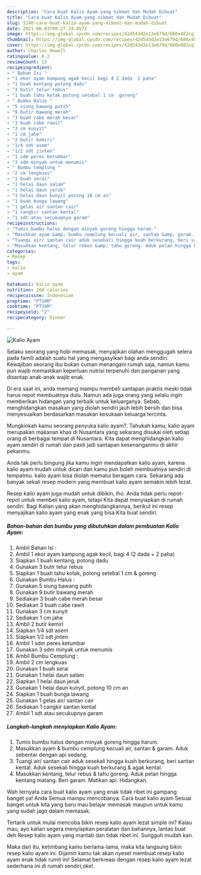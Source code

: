```yaml
---
description: "Cara buat Kalio Ayam yang nikmat dan Mudah Dibuat"
title: "Cara buat Kalio Ayam yang nikmat dan Mudah Dibuat"
slug: 1140-cara-buat-kalio-ayam-yang-nikmat-dan-mudah-dibuat
date: 2021-06-03T08:27:24.857Z
image: https://img-global.cpcdn.com/recipes/42d543d2e13e679d/680x482cq70/kalio-ayam-foto-resep-utama.jpg
thumbnail: https://img-global.cpcdn.com/recipes/42d543d2e13e679d/680x482cq70/kalio-ayam-foto-resep-utama.jpg
cover: https://img-global.cpcdn.com/recipes/42d543d2e13e679d/680x482cq70/kalio-ayam-foto-resep-utama.jpg
author: Charles Howell
ratingvalue: 4.2
reviewcount: 13
recipeingredient:
- " Bahan Isi "
- "1 ekor ayam kampung agak kecil bagi 4 2 dada  2 paha"
- "1 buah kentang potong dadu"
- "3 butir telur rebus"
- "1 buah tahu kotak potong setebal 1 cm  goreng"
- " Bumbu Halus "
- "5 siung bawang putih"
- "9 butir bawang merah"
- "3 buah cabe merah besar"
- "3 buah cabe rawit"
- "3 cm kunyit"
- "1 cm jahe"
- "2 butir kemiri"
- "1/4 sdt asem"
- "1/2 sdt jinten"
- "1 sdm peres ketumbar"
- "3 sdm minyak untuk menumis"
- " Bumbu Cemplung "
- "2 cm lengkuas"
- "1 buah serai"
- "1 helai daun salam"
- "1 helai daun jeruk"
- "1 helai daun kunyit potong 10 cm an"
- "1 buah bunga lawang"
- "1 gelas air santan cair"
- "1 cangkir santan kental"
- "1 sdt atau secukupnya garam"
recipeinstructions:
- "Tumis bumbu halus dengan minyak goreng hingga harum."
- "Masukkan ayam &amp; bumbu cemplung kecuali air, santan &amp; garam. Aduk sebentar dengan api sedang."
- "Tuangi air/ santan cair aduk sesekali hingga kuah berkurang, beri santan kental. Aduk sesekali hingga kuah berkurang &amp; agak kental."
- "Masukkan kentang, telur rebus &amp; tahu goreng. Aduk pelan hingga kentang matang. Beri garam. Matikan api. Hidangkan."
categories:
- Resep
tags:
- kalio
- ayam

katakunci: kalio ayam 
nutrition: 268 calories
recipecuisine: Indonesian
preptime: "PT10M"
cooktime: "PT34M"
recipeyield: "2"
recipecategory: Dinner

---
```



![Kalio Ayam](https://img-global.cpcdn.com/recipes/42d543d2e13e679d/680x482cq70/kalio-ayam-foto-resep-utama.jpg)

Selaku seorang yang hobi memasak, menyajikan olahan menggugah selera pada famili adalah suatu hal yang mengasyikan bagi anda sendiri. Kewajiban seorang ibu bukan cuman menangani rumah saja, namun kamu pun wajib memastikan keperluan nutrisi terpenuhi dan panganan yang disantap anak-anak wajib enak.

Di era  saat ini, anda memang mampu membeli santapan praktis meski tidak harus repot membuatnya dulu. Namun ada juga orang yang selalu ingin memberikan hidangan yang terbaik untuk keluarganya. Sebab, menghidangkan masakan yang diolah sendiri jauh lebih bersih dan bisa menyesuaikan berdasarkan masakan kesukaan keluarga tercinta. 



Mungkinkah kamu seorang penyuka kalio ayam?. Tahukah kamu, kalio ayam merupakan makanan khas di Nusantara yang sekarang disukai oleh setiap orang di berbagai tempat di Nusantara. Kita dapat menghidangkan kalio ayam sendiri di rumah dan pasti jadi santapan kesenanganmu di akhir pekanmu.

Anda tak perlu bingung jika kamu ingin mendapatkan kalio ayam, karena kalio ayam mudah untuk dicari dan kamu pun boleh membuatnya sendiri di tempatmu. kalio ayam bisa diolah memalui beragam cara. Sekarang ada banyak sekali resep modern yang membuat kalio ayam semakin lebih lezat.

Resep kalio ayam juga mudah untuk dibikin, lho. Anda tidak perlu repot-repot untuk membeli kalio ayam, tetapi Kita dapat menyiapkan di rumah sendiri. Bagi Kalian yang akan menghidangkannya, berikut ini resep menyajikan kalio ayam yang enak yang bisa Kita buat sendiri.

<!--inarticleads1-->

##### Bahan-bahan dan bumbu yang dibutuhkan dalam pembuatan Kalio Ayam:

1. Ambil  Bahan Isi :
1. Ambil 1 ekor ayam kampung agak kecil, bagi 4 (2 dada + 2 paha)
1. Siapkan 1 buah kentang, potong dadu
1. Gunakan 3 butir telur rebus
1. Siapkan 1 buah tahu kotak, potong setebal 1 cm &amp; goreng
1. Gunakan  Bumbu Halus :
1. Gunakan 5 siung bawang putih
1. Gunakan 9 butir bawang merah
1. Sediakan 3 buah cabe merah besar
1. Sediakan 3 buah cabe rawit
1. Gunakan 3 cm kunyit
1. Sediakan 1 cm jahe
1. Ambil 2 butir kemiri
1. Siapkan 1/4 sdt asem
1. Siapkan 1/2 sdt jinten
1. Ambil 1 sdm peres ketumbar
1. Gunakan 3 sdm minyak untuk menumis
1. Ambil  Bumbu Cemplung :
1. Ambil 2 cm lengkuas
1. Gunakan 1 buah serai
1. Gunakan 1 helai daun salam
1. Siapkan 1 helai daun jeruk
1. Gunakan 1 helai daun kunyit, potong 10 cm an
1. Siapkan 1 buah bunga lawang
1. Gunakan 1 gelas air/ santan cair
1. Sediakan 1 cangkir santan kental
1. Ambil 1 sdt atau secukupnya garam




<!--inarticleads2-->

##### Langkah-langkah menyiapkan Kalio Ayam:

1. Tumis bumbu halus dengan minyak goreng hingga harum.
1. Masukkan ayam &amp; bumbu cemplung kecuali air, santan &amp; garam. Aduk sebentar dengan api sedang.
1. Tuangi air/ santan cair aduk sesekali hingga kuah berkurang, beri santan kental. Aduk sesekali hingga kuah berkurang &amp; agak kental.
1. Masukkan kentang, telur rebus &amp; tahu goreng. Aduk pelan hingga kentang matang. Beri garam. Matikan api. Hidangkan.




Wah ternyata cara buat kalio ayam yang enak tidak ribet ini gampang banget ya! Anda Semua mampu mencobanya. Cara buat kalio ayam Sesuai banget untuk kita yang baru mau belajar memasak maupun untuk kamu yang sudah jago dalam memasak.

Tertarik untuk mulai mencoba bikin resep kalio ayam lezat simple ini? Kalau mau, ayo kalian segera menyiapkan peralatan dan bahannya, lantas buat deh Resep kalio ayam yang mantab dan tidak ribet ini. Sungguh mudah kan. 

Maka dari itu, ketimbang kamu berlama-lama, maka kita langsung bikin resep kalio ayam ini. Dijamin kamu tak akan nyesel membuat resep kalio ayam enak tidak rumit ini! Selamat berkreasi dengan resep kalio ayam lezat sederhana ini di rumah sendiri,oke!.

